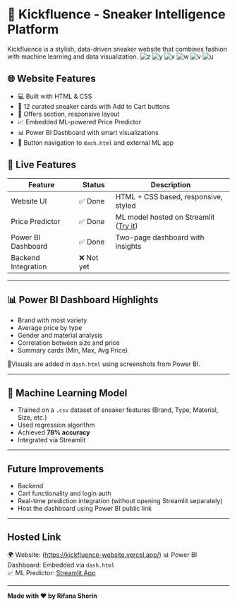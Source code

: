 # 👟 Kickfluence - Sneaker Intelligence Platform

Kickfluence is a stylish, data-driven sneaker website that combines fashion with machine learning and data visualization.
![z](https://github.com/user-attachments/assets/81a2fef1-87ad-4cf9-af5a-1e85d9fbd7b1)
![y](https://github.com/user-attachments/assets/c6864e2b-020f-484a-b0cc-71a3eff987c0)
![x](https://github.com/user-attachments/assets/9c655183-40f4-4e67-90d9-50c531bc38cb)
![w](https://github.com/user-attachments/assets/1aba1f2a-0db8-48d9-8f31-63b5bdd9b7e2)
![v](https://github.com/user-attachments/assets/6f67fc83-4fd5-4fd2-b7cb-b64805a00cf8)
![u](https://github.com/user-attachments/assets/673fad73-3c36-44e9-bc3d-d254d5d1a73d)



## 🌐 Website Features

- 💻 Built with HTML & CSS
- 🛒 12 curated sneaker cards with Add to Cart buttons
- 🎯 Offers section, responsive layout
- 📈 Embedded ML-powered Price Predictor
- 📊 Power BI Dashboard with smart visualizations
- 🔗 Button navigation to `dash.html` and external ML app

## 🚀 Live Features

| Feature | Status | Description |
|--------|--------|-------------|
| Website UI | ✅ Done | HTML + CSS based, responsive, styled |
| Price Predictor | ✅ Done | ML model hosted on Streamlit ([Try it](https://shoepriceprediction-2dtxlpjaxutpuhvbcyhkmr.streamlit.app/)) |
| Power BI Dashboard | ✅ Done | Two-page dashboard with insights |
| Backend Integration | ❌ Not yet | 

---

## 📊 Power BI Dashboard Highlights

- Brand with most variety
- Average price by type
- Gender and material analysis
- Correlation between size and price
- Summary cards (Min, Max, Avg Price)

📍Visuals are added in `dash.html` using screenshots from Power BI.

---

## 🧠 Machine Learning Model

- Trained on a `.csv` dataset of sneaker features (Brand, Type, Material, Size, etc.)
- Used regression algorithm
- Achieved **78% accuracy**
- Integrated via Streamlit

---

## Future Improvements

- Backend 
- Cart functionality and login auth
- Real-time prediction integration (without opening Streamlit separately)
- Host the dashboard using Power BI public link 
---

## Hosted Link
 
🌍 Website: (https://kickfluence-website.vercel.app/) 
📊 Power BI Dashboard: Embedded via `dash.html`  
📈 ML Predictor: [Streamlit App](https://shoepriceprediction-2dtxlpjaxutpuhvbcyhkmr.streamlit.app/)

---

**Made with ❤️ by Rifana Sherin**

